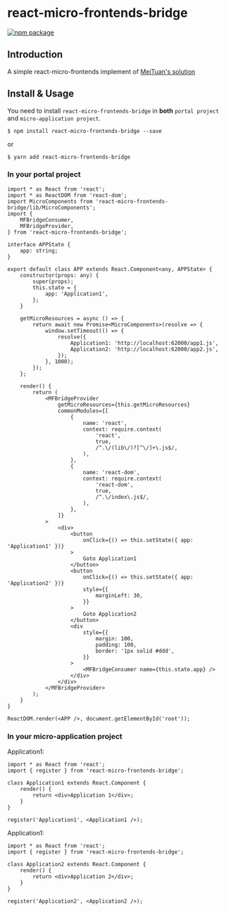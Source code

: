 # react-micro-frontends-bridge

[![npm package](https://img.shields.io/npm/v/react-micro-frontends-bridge.svg?style=flat-square)](https://www.npmjs.org/package/react-micro-frontends-bridge)

## Introduction

A simple react-micro-frontends implement of [MeiTuan's solution](https://tech.meituan.com/2018/09/06/fe-tiny-spa.html)

## Install & Usage

You need to install `react-micro-frontends-bridge` in **both** `portal project` and `micro-application project`.

```
$ npm install react-micro-frontends-bridge --save
```

or

```
$ yarn add react-micro-frontends-bridge
```

### In your portal project

```tsx
import * as React from 'react';
import * as ReactDOM from 'react-dom';
import MicroComponents from 'react-micro-frontends-bridge/lib/MicroComponents';
import {
    MFBridgeConsumer,
    MFBridgeProvider,
} from 'react-micro-frontends-bridge';

interface APPState {
    app: string;
}

export default class APP extends React.Component<any, APPState> {
    constructor(props: any) {
        super(props);
        this.state = {
            app: 'Application1',
        };
    }

    getMicroResources = async () => {
        return await new Promise<MicroComponents>(resolve => {
            window.setTimeout(() => {
                resolve({
                    Application1: 'http://localhost:62000/app1.js',
                    Application2: 'http://localhost:62000/app2.js',
                });
            }, 1000);
        });
    };

    render() {
        return (
            <MFBridgeProvider
                getMicroResources={this.getMicroResources}
                commonModules={[
                    {
                        name: 'react',
                        context: require.context(
                            'react',
                            true,
                            /^.\/(lib\/)?[^\/]+\.js$/,
                        ),
                    },
                    {
                        name: 'react-dom',
                        context: require.context(
                            'react-dom',
                            true,
                            /^.\/index\.js$/,
                        ),
                    },
                ]}
            >
                <div>
                    <button
                        onClick={() => this.setState({ app: 'Application1' })}
                    >
                        Goto Application1
                    </button>
                    <button
                        onClick={() => this.setState({ app: 'Application2' })}
                        style={{
                            marginLeft: 30,
                        }}
                    >
                        Goto Application2
                    </button>
                    <div
                        style={{
                            margin: 100,
                            padding: 100,
                            border: '1px solid #ddd',
                        }}
                    >
                        <MFBridgeConsumer name={this.state.app} />
                    </div>
                </div>
            </MFBridgeProvider>
        );
    }
}

ReactDOM.render(<APP />, document.getElementById('root'));
```

### In your micro-application project

Application1:

```tsx
import * as React from 'react';
import { register } from 'react-micro-frontends-bridge';

class Application1 extends React.Component {
    render() {
        return <div>Application 1</div>;
    }
}

register('Application1', <Application1 />);
```

Application1:

```tsx
import * as React from 'react';
import { register } from 'react-micro-frontends-bridge';

class Application2 extends React.Component {
    render() {
        return <div>Application 2</div>;
    }
}

register('Application2', <Application2 />);
```
